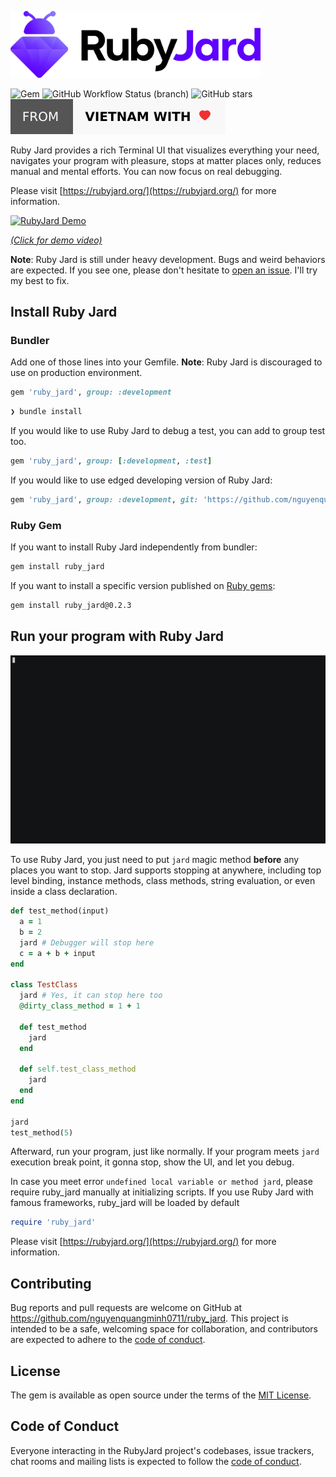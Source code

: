 [<img src="./website/static/img/logo/logo-full.png" width="400" />](https://rubyjard.org/)

![Gem](https://img.shields.io/gem/v/ruby_jard?label=Latest%20version&style=for-the-badge) ![GitHub Workflow Status (branch)](https://img.shields.io/github/workflow/status/nguyenquangminh0711/ruby_jard/Rspec/master?label=Build&style=for-the-badge) ![GitHub stars](https://img.shields.io/github/stars/nguyenquangminh0711/ruby_jard?style=for-the-badge) [![From Vietnam with <3](https://raw.githubusercontent.com/webuild-community/badge/master/svg/love-modern.svg)](https://webuild.community)

Ruby Jard provides a rich Terminal UI that visualizes everything your need, navigates your program with pleasure, stops at matter places only, reduces manual and mental efforts. You can now focus on real debugging.

Please visit [https://rubyjard.org/](https://rubyjard.org/) for more information.

[![RubyJard Demo](https://asciinema.org/a/358874.svg)](https://asciinema.org/a/358874)

*[(Click for demo video)](https://asciinema.org/a/358874)*

**Note**: Ruby Jard is still under heavy development. Bugs and weird behaviors are expected. If you see one, please don't hesitate to [open an issue](https://github.com/nguyenquangminh0711/ruby_jard/issues). I'll try my best to fix.

## Install Ruby Jard

### Bundler

Add one of those lines into your Gemfile. **Note**: Ruby Jard is discouraged to use on production environment.

```ruby
gem 'ruby_jard', group: :development
```

```bash
❯ bundle install
```

If you would like to use Ruby Jard to debug a test, you can add to group test too.


```ruby
gem 'ruby_jard', group: [:development, :test]
```

If you would like to use edged developing version of Ruby Jard:

```ruby
gem 'ruby_jard', group: :development, git: 'https://github.com/nguyenquangminh0711/ruby_jard'
```

### Ruby Gem

If you want to install Ruby Jard independently from bundler:

```bash
gem install ruby_jard
```

If you want to install a specific version published on [Ruby gems](https://rubygems.org/gems/ruby_jard):

```bash
gem install ruby_jard@0.2.3
```

## Run your program with Ruby Jard

![How to run your program with Ruby Jard](./website/static/img/getting_started/how-to-use.gif)

To use Ruby Jard, you just need to put `jard` magic method **before** any places you want to stop. Jard supports stopping at anywhere, including top level binding, instance methods, class methods, string evaluation, or even inside a class declaration.

```ruby
def test_method(input)
  a = 1
  b = 2
  jard # Debugger will stop here
  c = a + b + input
end

class TestClass
  jard # Yes, it can stop here too
  @dirty_class_method = 1 + 1

  def test_method
    jard
  end

  def self.test_class_method
    jard
  end
end

jard
test_method(5)
```

Afterward, run your program, just like normally. If your program meets `jard` execution break point, it gonna stop, show the UI, and let you debug.

In case you meet error `undefined local variable or method jard`, please require ruby_jard manually at initializing scripts. If you use Ruby Jard with famous frameworks, ruby_jard will be loaded by default

```ruby
require 'ruby_jard'
```

Please visit [https://rubyjard.org/](https://rubyjard.org/) for more information.

## Contributing

Bug reports and pull requests are welcome on GitHub at https://github.com/nguyenquangminh0711/ruby_jard. This project is intended to be a safe, welcoming space for collaboration, and contributors are expected to adhere to the [code of conduct](https://github.com/nguyenquangminh0711/ruby_jard/blob/master/CODE_OF_CONDUCT.md).


## License

The gem is available as open source under the terms of the [MIT License](https://opensource.org/licenses/MIT).

## Code of Conduct

Everyone interacting in the RubyJard project's codebases, issue trackers, chat rooms and mailing lists is expected to follow the [code of conduct](https://github.com/[USERNAME]/ruby_jard/blob/master/CODE_OF_CONDUCT.md).
